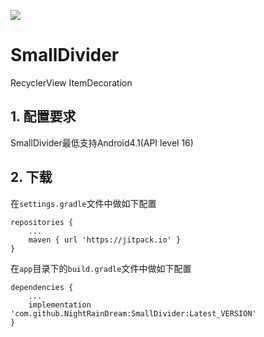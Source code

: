 [![](https://jitpack.io/v/NightRainDream/SmallDivider.svg)](https://jitpack.io/#NightRainDream/SmallDivider)

# SmallDivider
RecyclerView ItemDecoration 

## 1. 配置要求
SmallDivider最低支持Android4.1(API level 16)

## 2. 下载
在`settings.gradle`文件中做如下配置
```
repositories {
    ...
    maven { url 'https://jitpack.io' }
}
```
在`app`目录下的`build.gradle`文件中做如下配置
```
dependencies {
    ...
    implementation 'com.github.NightRainDream:SmallDivider:Latest_VERSION'
}
```